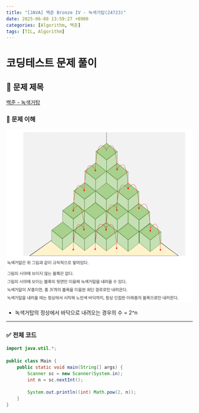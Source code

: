 ```yaml
---
title: "[JAVA] 백준 Bronze IV - 녹색거탑(24723)"
date: 2025-06-08 13:59:27 +0900
categories: [Algorithm, 백준]
tags: [TIL, Algorithm]
---
```

# 코딩테스트 문제 풀이

## 📘 문제 제목
[백준 - 녹색거탑](https://www.acmicpc.net/problem/24723)

### 🧠 문제 이해
![img.png](/assets/img/algorithm/2025-06-08-1.png)
- 녹색거탑의 정상에서 바닥으로 내려오는 경우의 수 = 2^n

---

### ✅ 전체 코드
```java
import java.util.*;

public class Main {
    public static void main(String[] args) {
        Scanner sc = new Scanner(System.in);
        int n = sc.nextInt();
        
        System.out.println((int) Math.pow(2, n));
    }
}
```

